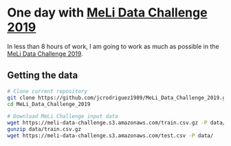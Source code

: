 One day with [MeLi Data
Challenge 2019](https://ml-challenge.mercadolibre.com/)
================

In less than 8 hours of work, I am going to work as much as possible in
the [MeLi Data Challenge 2019](https://ml-challenge.mercadolibre.com/).

## Getting the data

``` bash
# Clone current repository
git clone https://github.com/jcrodriguez1989/MeLi_Data_Challenge_2019.git
cd MeLi_Data_Challenge_2019

# Download MeLi Challenge input data
wget https://meli-data-challenge.s3.amazonaws.com/train.csv.gz -P data/
gunzip data/train.csv.gz
wget https://meli-data-challenge.s3.amazonaws.com/test.csv -P data/
```
